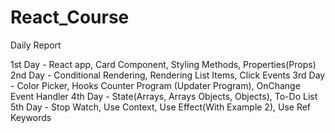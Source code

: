 # React_Course

Daily Report

1st Day - React app, Card Component, Styling Methods, Properties(Props)
2nd Day - Conditional Rendering, Rendering List Items, Click Events
3rd Day - Color Picker, Hooks Counter Program (Updater Program), OnChange Event Handler
4th Day - State(Arrays, Arrays Objects, Objects), To-Do List
5th Day - Stop Watch, Use Context, Use Effect(With Example 2), Use Ref Keywords